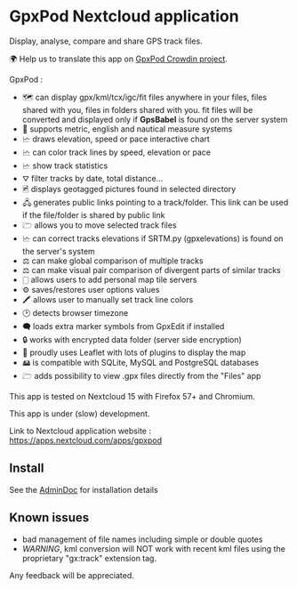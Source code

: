 # GpxPod Nextcloud application

Display, analyse, compare and share GPS track files.

🌍 Help us to translate this app on [GpxPod Crowdin project](https://crowdin.com/project/gpxpod).

GpxPod :

* 🗺 can display gpx/kml/tcx/igc/fit files anywhere in your files, files shared with you, files in folders shared with you. fit files will be converted and displayed only if **GpsBabel** is found on the server system
* 📏 supports metric, english and nautical measure systems
* 🗠 draws elevation, speed or pace interactive chart
* 🗠 can color track lines by speed, elevation or pace
* 🗠 show track statistics
* ⛛ filter tracks by date, total distance...
* 🖻 displays geotagged pictures found in selected directory
* 🖧 generates public links pointing to a track/folder. This link can be used if the file/folder is shared by public link
* 🗁 allows you to move selected track files
* 🗠 can correct tracks elevations if SRTM.py (gpxelevations) is found on the server's system
* ⚖ can make global comparison of multiple tracks
* ⚖ can make visual pair comparison of divergent parts of similar tracks
* 🀆 allows users to add personal map tile servers
* ⚙ saves/restores user options values
* 🖍 allows user to manually set track line colors
* 🕑 detects browser timezone
* 🗬 loads extra marker symbols from GpxEdit if installed
* 🔒 works with encrypted data folder (server side encryption)
* 🍂 proudly uses Leaflet with lots of plugins to display the map
* 🖴 is compatible with SQLite, MySQL and PostgreSQL databases
* 🗁 adds possibility to view .gpx files directly from the "Files" app

This app is tested on Nextcloud 15 with Firefox 57+ and Chromium.

This app is under (slow) development.

Link to Nextcloud application website : https://apps.nextcloud.com/apps/gpxpod

## Install

See the [AdminDoc](https://gitlab.com/eneiluj/gpxpod-oc/wikis/admindoc) for installation details

## Known issues

* bad management of file names including simple or double quotes
* *WARNING*, kml conversion will NOT work with recent kml files using the proprietary "gx:track" extension tag.

Any feedback will be appreciated.
